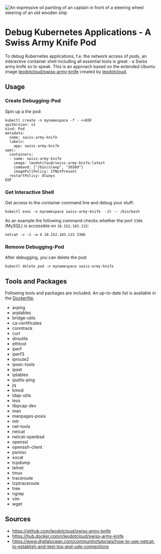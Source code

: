 ![An expressive oil painting of an captain in front of a steering wheel steering of an old wooden ship](images/DALL%C2%B7E%202023-04-15%2022.08.38%20-%20An%20expressive%20oil%20painting%20of%20a%20cabin%20of%20an%20old%20wooden%20ship.png)

# Debug Kubernetes Applications - A Swiss Army Knife Pod

To debug Kubernetes applications, f.e. the network access of pods, an interactive container shell including all essential tools is great - a Swiss army knife so to speak. 
This is an approach based on the extended Ubuntu image [leodotcloud/swiss-army-knife](https://hub.docker.com/r/leodotcloud/swiss-army-knife) created by [leodotcloud](https://github.com/leodotcloud).

## Usage 
### Create Debugging-Pod
Spin up a the pod:

``` shell
kubectl create -n mynamespace -f - <<EOF
apiVersion: v1
kind: Pod
metadata:
  name: swiss-army-knife
  labels:
    app: swiss-army-knife
spec:
  containers:
  - name: swiss-army-knife
    image: leodotcloud/swiss-army-knife:latest
    command: ["/bin/sleep", "3650d"]
    imagePullPolicy: IfNotPresent
  restartPolicy: Always
EOF
```


### Get Interactive Shell

Get access to the container command line and debug your stuff:

``` shell
kubectl exec -n mynamespace swiss-army-knife  -it -- /bin/bash
```

As an example the following command checks whether the port `3306` (MySQL) is accessible on `10.152.183.115`:

``` shell
netcat -v -z -w 4 10.152.183.115 3306
```

### Remove Debugging-Pod

After debugging, you can delete the pod:
``` shell
kubectl delete pod -n mynamespace swiss-army-knife
```

## Tools and Packages

Following tools and packages are included.
An up-to-date list is available in the [Dockerfile](https://github.com/leodotcloud/swiss-army-knife/blob/main/package/Dockerfile).

- arping
- arptables
- bridge-utils
- ca-certificates
- conntrack
- curl
- dnsutils
- ethtool
- iperf
- iperf3
- iproute2
- ipsec-tools
- ipset
- iptables
- iputils-ping
- jq
- kmod
- ldap-utils
- less
- libpcap-dev
- man
- manpages-posix
- mtr
- net-tools
- netcat
- netcat-openbsd
- openssl
- openssh-client
- psmisc
- socat
- tcpdump
- telnet
- tmux
- traceroute
- tcptraceroute
- tree
- ngrep
- vim
- wget

## Sources
- https://github.com/leodotcloud/swiss-army-knife
- https://hub.docker.com/r/leodotcloud/swiss-army-knife
- https://www.digitalocean.com/community/tutorials/how-to-use-netcat-to-establish-and-test-tcp-and-udp-connections